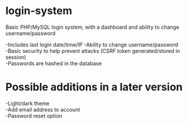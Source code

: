 # login-system
Basic PHP/MySQL login system, with a dashboard and ability to change username/password

-Includes last login date/time/IP
-Ability to change username/password\
-Basic security to help prevent attacks (CSRF token generated/stored in session)\
-Passwords are hashed in the database

# Possible additions in a later version

-Light/dark theme\
-Add email address to account\
-Password reset option
